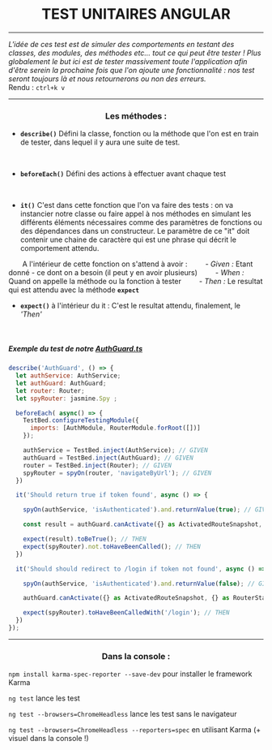# <center> TEST UNITAIRES ANGULAR


 ---------------------------- 

*L'idée de ces test est de simuler des comportements en testant des classes, des modules, des méthodes etc... tout ce qui peut être tester ! Plus globalement le but ici est de tester massivement toute l'application afin d'être serein la prochaine fois que l'on ajoute une fonctionnalité : nos test seront toujours là et nous retournerons ou non des erreurs.*
<br>Rendu : ```ctrl+k v```

-----------------------

### <center> Les méthodes :

- **```describe()```**
Défini la classe, fonction ou la méthode que l'on est en train de tester, dans lequel il y aura une suite de test.
<br>

- **```beforeEach()```**
Défini des actions à effectuer avant chaque test
<br>

- **```it()```**
C'est dans cette fonction que l'on va faire des tests : on va instancier notre classe ou faire appel à nos méthodes en simulant les différents éléments nécessaires comme des paramètres de fonctions ou des dépendances dans un constructeur. Le paramètre de ce "it" doit contenir une chaine de caractère qui est une phrase qui décrit le comportement attendu. <br>

&nbsp;&nbsp;&nbsp;&nbsp;&nbsp;&nbsp;&nbsp;A l'intérieur de cette fonction on s'attend à avoir :
&nbsp;&nbsp;&nbsp;&nbsp;&nbsp;&nbsp;&nbsp; - *Given :* Etant donné - ce dont on a besoin (il peut y en avoir plusieurs)
&nbsp;&nbsp;&nbsp;&nbsp;&nbsp;&nbsp;&nbsp; - *When :*  Quand on appelle la méthode ou la fonction à tester
&nbsp;&nbsp;&nbsp;&nbsp;&nbsp;&nbsp;&nbsp; - *Then :*  Le resultat qui est attendu avec la méthode **```expect```**
<br>

- **```expect()```**
à l'intérieur du it : C'est le resultat attendu, finalement, le *'Then'*
<br>

##### Exemple du test de notre <a href="https://github.com/UgoBar/Cours_angular/blob/main/auth/auth.guard.ts">AuthGuard.ts</a>

```javascript
describe('AuthGuard', () => {
  let authService: AuthService;
  let authGuard: AuthGuard;
  let router: Router;
  let spyRouter: jasmine.Spy ;

  beforeEach( async() => {
    TestBed.configureTestingModule({
      imports: [AuthModule, RouterModule.forRoot([])]
    });

    authService = TestBed.inject(AuthService); // GIVEN
    authGuard = TestBed.inject(AuthGuard); // GIVEN
    router = TestBed.inject(Router); // GIVEN
    spyRouter = spyOn(router, 'navigateByUrl'); // GIVEN
  })

  it('Should return true if token found', async () => {

    spyOn(authService, 'isAuthenticated').and.returnValue(true); // GIVEN -- on remplace la méthode getToken avec une fausse valeur

    const result = authGuard.canActivate({} as ActivatedRouteSnapshot, {} as RouterStateSnapshot) // WHEN

    expect(result).toBeTrue(); // THEN
    expect(spyRouter).not.toHaveBeenCalled(); // THEN
  })

  it('Should should redirect to /login if token not found', async () => {

    spyOn(authService, 'isAuthenticated').and.returnValue(false); // GIVEN -- on remplace la méthode getToken avec une fausse valeur

    authGuard.canActivate({} as ActivatedRouteSnapshot, {} as RouterStateSnapshot) // WHEN

    expect(spyRouter).toHaveBeenCalledWith('/login'); // THEN
  })
});
```

-------

### <center> Dans la console :

```npm install karma-spec-reporter --save-dev``` pour installer le framework Karma

```ng test``` lance les test

```ng test --browsers=ChromeHeadless``` lance les test sans le navigateur

```ng test --browsers=ChromeHeadless --reporters=spec``` en utilisant Karma (+ visuel dans la console !)
